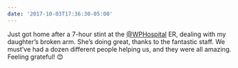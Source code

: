 ```yaml
---
date: '2017-10-03T17:36:30-05:00'
---
```

Just got home after a 7-hour stint at the [@WPHospital](http://www.wphospital.org/) ER, dealing with my daughter’s broken arm. She’s doing great, thanks to the fantastic staff. We must’ve had a dozen different people helping us, and they were all amazing. Feeling grateful! 😊
